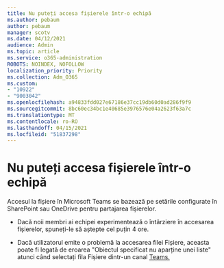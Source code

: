 ```yaml
---
title: Nu puteți accesa fișierele într-o echipă
ms.author: pebaum
author: pebaum
manager: scotv
ms.date: 04/12/2021
audience: Admin
ms.topic: article
ms.service: o365-administration
ROBOTS: NOINDEX, NOFOLLOW
localization_priority: Priority
ms.collection: Adm_O365
ms.custom:
- "10922"
- "9003042"
ms.openlocfilehash: a94833fdd027e67186e37cc19db60d0ad286f9f9
ms.sourcegitcommit: 8bc60ec34bc1e40685e3976576e04a2623f63a7c
ms.translationtype: MT
ms.contentlocale: ro-RO
ms.lasthandoff: 04/15/2021
ms.locfileid: "51837298"
---
```

# <a name="unable-to-access-files-in-a-team"></a>Nu puteți accesa fișierele într-o echipă

Accesul la fișiere în Microsoft Teams se bazează pe setările configurate în SharePoint sau OneDrive pentru partajarea fișierelor.

- Dacă noii membri ai echipei experimentează o întârziere în accesarea fișierelor, spuneți-le să aștepte cel puțin 4 ore.

- Dacă utilizatorul emite o problemă  la accesarea filei Fișiere, aceasta poate fi legată de eroarea "Obiectul specificat nu aparține unei liste" atunci când selectați fila Fișiere dintr-un canal [Teams.](https://docs.microsoft.com/microsoftteams/troubleshoot/files/object-specified-not-belong-to-list)
